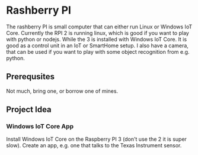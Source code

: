 # Rashberry PI
The rashberry PI is small computer that can either run Linux or Windows IoT Core. Currently the RPI 2 is running linux, which is good if you want to play with python or nodejs. While the 3 is installed with Windows IoT Core. It is good as a control unit in an IoT or SmartHome setup. I also have a camera, that can be used if you want to play with some object recognition from e.g. python. 

## Prerequsites
Not much, bring one, or borrow one of mines. 

## Project Idea
### Windows IoT Core App
Install Windows IoT Core on the Raspberry PI 3 (don't use the 2 it is super slow). Create an app, e.g. one that talks to the Texas Instrument sensor. 